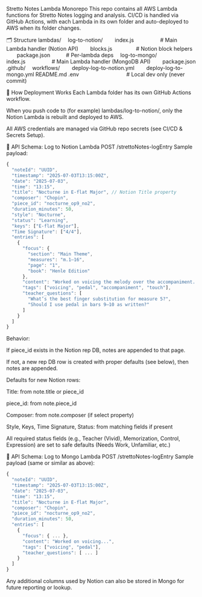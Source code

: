 Stretto Notes Lambda Monorepo
This repo contains all AWS Lambda functions for Stretto Notes logging and analysis.
CI/CD is handled via GitHub Actions, with each Lambda in its own folder and auto-deployed to AWS when its folder changes.

🗂 Structure
lambdas/
  log-to-notion/
    index.js          # Main Lambda handler (Notion API)
    blocks.js         # Notion block helpers
    package.json      # Per-lambda deps
  log-to-mongo/
    index.js          # Main Lambda handler (MongoDB API)
    package.json
.github/
  workflows/
    deploy-log-to-notion.yml
    deploy-log-to-mongo.yml
README.md
.env                  # Local dev only (never commit)

🚀 How Deployment Works
Each Lambda folder has its own GitHub Actions workflow.

When you push code to (for example) lambdas/log-to-notion/, only the Notion Lambda is rebuilt and deployed to AWS.

All AWS credentials are managed via GitHub repo secrets (see CI/CD & Secrets Setup).

📝 API Schema: Log to Notion Lambda
POST /strettoNotes-logEntry
Sample payload:

```ts
{
  "noteId": "UUID",
  "timestamp": "2025-07-03T13:15:00Z",
  "date": "2025-07-03",
  "time": "13:15",
  "title": "Nocturne in E-flat Major", // Notion Title property
  "composer": "Chopin",
  "piece_id": "nocturne_op9_no2",
  "duration_minutes": 50,
  "style": "Nocturne",
  "status": "Learning",
  "keys": ["E-flat Major"],
  "Time Signature": ["4/4"],
  "entries": [
    {
      "focus": {
        "section": "Main Theme",
        "measures": "m.1–16",
        "page": "1",
        "book": "Henle Edition"
      },
      "content": "Worked on voicing the melody over the accompaniment...",
      "tags": ["voicing", "pedal", "accompaniment", "touch"],
      "teacher_questions": [
        "What’s the best finger substitution for measure 5?",
        "Should I use pedal in bars 9–10 as written?"
      ]
    }
  ]
}
```

Behavior:

If piece_id exists in the Notion rep DB, notes are appended to that page.

If not, a new rep DB row is created with proper defaults (see below), then notes are appended.

Defaults for new Notion rows:

Title: from note.title or piece_id

piece_id: from note.piece_id

Composer: from note.composer (if select property)

Style, Keys, Time Signature, Status: from matching fields if present

All required status fields (e.g., Teacher (Vivid), Memorization, Control, Expression) are set to safe defaults (Needs Work, Unfamiliar, etc.)

📝 API Schema: Log to Mongo Lambda
POST /strettoNotes-logEntry
Sample payload (same or similar as above):

```ts
{
  "noteId": "UUID",
  "timestamp": "2025-07-03T13:15:00Z",
  "date": "2025-07-03",
  "time": "13:15",
  "title": "Nocturne in E-flat Major",
  "composer": "Chopin",
  "piece_id": "nocturne_op9_no2",
  "duration_minutes": 50,
  "entries": [
    {
      "focus": { ... },
      "content": "Worked on voicing...",
      "tags": ["voicing", "pedal"],
      "teacher_questions": [ ... ]
    }
  ]
}
```

Any additional columns used by Notion can also be stored in Mongo for future reporting or lookup.
